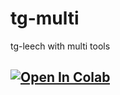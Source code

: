 # tg-multi
tg-leech with multi tools

## <a href="https://colab.research.google.com/github/tmatzxzone41/tg-multi/blob/main/Tg-Multi.ipynb" target="_parent"><img src="https://colab.research.google.com/assets/colab-badge.svg" alt="Open In Colab"/></a>
